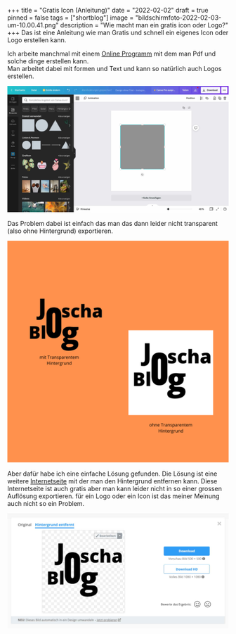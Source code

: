 +++
title = "Gratis Icon (Anleitung)"
date = "2022-02-02"
draft = true
pinned = false
tags = ["shortblog"]
image = "bildschirmfoto-2022-02-03-um-10.00.41.png"
description = "Wie macht man ein gratis icon oder Logo?"
+++
Das ist eine Anleitung wie man Gratis und schnell ein eigenes Icon oder Logo erstellen kann.

Ich arbeite manchmal mit einem [Online Programm](https://www.canva.com/) mit dem man Pdf und solche dinge erstellen kann.\
Man arbeitet dabei mit formen und Text und kann so natürlich auch Logos erstellen. 

![](bild-eins-blog.jpg)

Das Problem dabei ist einfach das man das dann leider nicht transparent (also ohne Hintergrund) exportieren.

![](mit-dransparentem-hintergrund.png)

Aber dafür habe ich eine einfache Lösung gefunden. Die Lösung ist eine weitere [Internetseite](https://www.remove.bg/de) mit der man den Hintergrund entfernen kann. Diese Internetseite ist auch gratis aber man kann leider nicht in so einer grossen Auflösung exportieren. für ein Logo oder ein Icon ist das meiner Meinung auch nicht so ein Problem.

![](klein-blog.jpg)